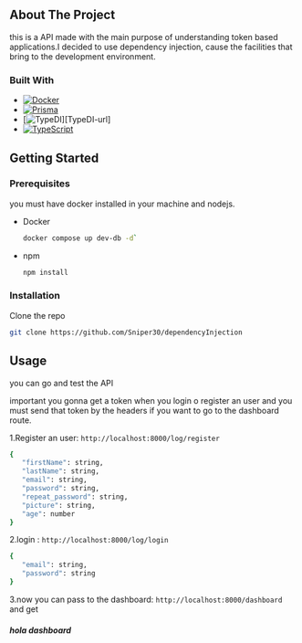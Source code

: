 <!-- ABOUT THE PROJECT -->
## About The Project

this is a API made with the main purpose of understanding token based applications.I decided to use dependency injection, cause the facilities that bring  to the development environment.

### Built With

* [![Docker][Docker.com]][Docker-url]
* [![Prisma][prisma.io]][Prisma-url]
* [![TypeDI][https://docs.typestack.community/]][TypeDI-url]
* [![TypeScript][typescriptlang.org]][TypeScript-url]

<!-- GETTING STARTED -->
## Getting Started


### Prerequisites

you must have docker installed in your machine and nodejs.

* Docker
  ```sh
  docker compose up dev-db -d`
  ```

* npm
  ```sh
  npm install
  ```

### Installation

Clone the repo
   ```sh
   git clone https://github.com/Sniper30/dependencyInjection
   ```



<!-- USAGE EXAMPLES -->
## Usage

you can go and test the API 

important you gonna get a token when you login o register an user and you must send that token by the headers if you want to go to the dashboard route.

1.Register an user: `http://localhost:8000/log/register`
   ```sh
   {
      "firstName": string,
      "lastName": string,
      "email": string,
      "password": string,
      "repeat_password": string,
      "picture": string,
      "age": number
   }
   ```

2.login : `http://localhost:8000/log/login`
   ```sh
   {
      "email": string,
      "password": string
   }
   ```

3.now you can pass to the dashboard: `http://localhost:8000/dashboard`
and get <h5> hola dashboard </h5>



[Docker.com]: https://img.shields.io/badge/Docker-384d54?style=for-the-badge&logo=Docker&logoColor=0db7ed
[Docker-url]: https://Docker.com 
[prisma.io]: https://img.shields.io/badge/Prisma-425563?style=for-the-badge&logo=prisma&logoColor=00b388
[Prisma-url]: https://www.prisma.io
[https://docs.typestack.community/]: https://img.shields.io/badge/TypeDI-425563?style=for-the-badge&logo=typedi&logoColor=00b388
[TypeDI-url]:https://docs.typestack.community/
[typescriptlang.org]: https://img.shields.io/badge/Typescript-00273f?style=for-the-badge&logo=Typescript&logoColor=3178c6
[TypeScript-url]: https://www.typescriptlang.org/ 


